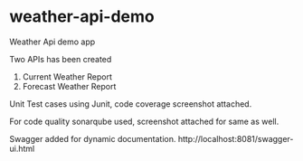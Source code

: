 # weather-api-demo
Weather Api demo app

Two APIs has been created
1. Current Weather Report
2. Forecast Weather Report

Unit Test cases using Junit, code coverage screenshot attached.

For code quality sonarqube used, screenshot attached for same as well.

Swagger added for dynamic documentation. http://localhost:8081/swagger-ui.html
